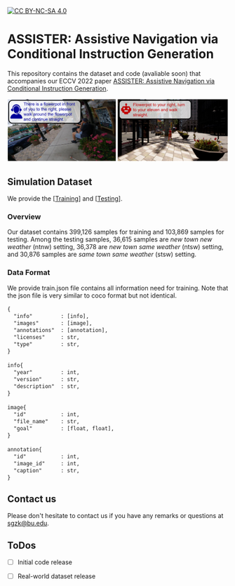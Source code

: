 [![CC BY-NC-SA 4.0][cc-by-nc-sa-shield]][cc-by-nc-sa]  

[cc-by-nc-sa]: http://creativecommons.org/licenses/by-nc-sa/4.0/  
[cc-by-nc-sa-shield]: https://img.shields.io/badge/License-CC%20BY--NC--SA%204.0-lightgrey.svg  


# ASSISTER: Assistive Navigation via Conditional Instruction Generation
This repository contains the dataset and code (avaliable soon) that accompanies our ECCV 2022 paper [ASSISTER: Assistive Navigation via Conditional Instruction Generation](https://eshed1.github.io/papers/assister_eccv2022.pdf).  

<p>
    <img alt="Example 1" src="images/example.PNG" class="fit"/>
</p>  

## Simulation Dataset  
We provide the [[Training](https://drive.google.com/drive/folders/1mME0GCE_WDm8yP13zk2-LcuXUETwh5Ii?usp=sharing)] and 
[[Testing](https://drive.google.com/drive/folders/1jHpYJfEYXAG4LjabB425REFjVyTbUu6R?usp=sharing)].     

### Overview  
Our dataset contains 399,126 samples for training and 103,869 samples for testing. Among the testing samples, 36,615 samples are *new town new weather* (ntnw) setting, 36,378 are *new town same weather* (ntsw) setting, and 30,876 samples are *same town same weather* (stsw) setting.

### Data Format  
We provide train.json file contains all information need for training. Note that the json file is very similar to coco format but not identical.  
   
```  
{    
  "info"         : [info],    
  "images"       : [image],    
  "annotations"  : [annotation],    
  "licenses"     : str,    
  "type"         : str,    
}     
    
info{    
  "year"         : int, 
  "version"      : str, 
  "description"  : str,    
}    
    
image{  
  "id"           : int,    
  "file_name"    : str,   
  "goal"         : [float, float],  
}    
    
annotation{  
  "id"           : int,  
  "image_id"     : int,  
  "caption"      : str,  
}  
```  
  
## Contact us  
Please don't hesitate to contact us if you have any remarks or questions at sgzk@bu.edu.  

## ToDos
- [ ] Initial code release
- [ ] Real-world dataset release

